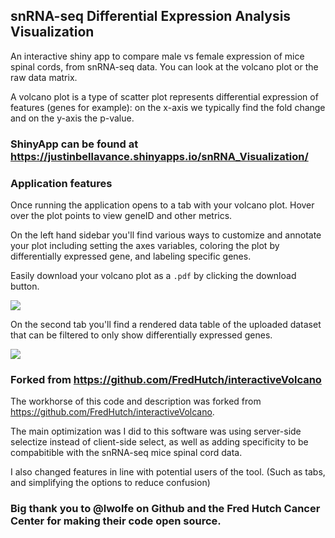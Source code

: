 ## snRNA-seq Differential Expression Analysis Visualization

An interactive shiny app to compare male vs female expression of mice spinal cords, from snRNA-seq data. You can look at the volcano plot or the raw data matrix.

A volcano plot is a type of scatter plot represents differential expression of features (genes for example): on the x-axis we typically find the fold change and on the y-axis the p-value.

### ShinyApp can be found at https://justinbellavance.shinyapps.io/snRNA_Visualization/

### Application features

Once running the application opens to a tab with your volcano plot. Hover over the plot points to view geneID and other metrics.

On the left hand sidebar you'll find various ways to customize and annotate your plot including setting the axes variables, coloring the plot by differentially expressed gene, and labeling specific genes.

Easily download your volcano plot as a `.pdf` by clicking the download button.

![](/assets/volcanoPlotScreenShot.png)

On the second tab you'll find a rendered data table of the uploaded dataset that can be filtered to only show differentially expressed genes.

![](/assets/dataScreenShot.png)

### Forked from https://github.com/FredHutch/interactiveVolcano

The workhorse of this code and description was forked from https://github.com/FredHutch/interactiveVolcano.

The main optimization was I did to this software was using server-side selectize instead of client-side select, as well as adding specificity to be compabitible with the snRNA-seq mice spinal cord data.

I also changed features in line with potential users of the tool. (Such as tabs, and simplifying the options to reduce confusion)

### Big thank you to @lwolfe on Github and the Fred Hutch Cancer Center for making their code open source. 
